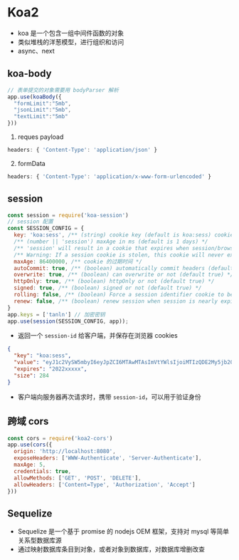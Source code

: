 # Koa2
- koa 是一个包含一组中间件函数的对象
- 类似堆栈的洋葱模型，进行组织和访问
- async、next

## koa-body
```js
// 表单提交的对象需要用 bodyParser 解析
app.use(koaBody({
  "formLimit":"5mb",
  "jsonLimit":"5mb",
  "textLimit":"5mb"
}))
```
1. reques payload
```js
headers: { 'Content-Type': 'application/json' }
```

2. formData
```js
headers: { 'Content-Type': 'application/x-www-form-urlencoded' }
```

## session
```js
const session = require('koa-session')
// session 配置
const SESSION_CONFIG = {
  key: 'koa:sess', /** (string) cookie key (default is koa:sess) cookie 的Name */
  /** (number || 'session') maxAge in ms (default is 1 days) */
  /** 'session' will result in a cookie that expires when session/browser is closed */
  /** Warning: If a session cookie is stolen, this cookie will never expire */
  maxAge: 86400000, /** cookie 的过期时间 */
  autoCommit: true, /** (boolean) automatically commit headers (default true) */
  overwrite: true, /** (boolean) can overwrite or not (default true) */
  httpOnly: true, /** (boolean) httpOnly or not (default true) */
  signed: true, /** (boolean) signed or not (default true) */
  rolling: false, /** (boolean) Force a session identifier cookie to be set on every response. The expiration is reset to the original maxAge, resetting the expiration countdown. (default is false) */
  renew: false, /** (boolean) renew session when session is nearly expired, so we can always keep user logged in. (default is false)*/
}
app.keys = ['tanln'] // 加密密钥
app.use(session(SESSION_CONFIG, app));
```

- 返回一个 `session-id` 给客户端，并保存在浏览器 cookies
```json
{
  "key": "koa:sess",
  "value": "eyJ1c2VySW5mbyI6eyJpZCI6MTAwMTAsImVtYWlsIjoiMTIzQDE2My5jb20iLCJ1c2VybmFtZSI6IjZPaTdWeHIwUWhjaSIsImF2YXRhciI6Imh0dHA6Ly8xMjcuMC4wLjE6NTAwMC9pbWFnZXMvMTIucG5nLnBuZyIsInRpbWVzdGFtcCI6IjIwMjItMDEtMTBUMDk6MjE6MDkuMDAwWiJ9LCJfZXhwaXJlIjoxNjQxODkyODY5NDYwLCJfbWF4QWdlIjo4NjQwMDAwMH0=",
  "expires": "2022xxxxx",
  "size": 284
}

```
- 客户端向服务器再次请求时，携带 `session-id`，可以用于验证身份


## 跨域 cors
```js
const cors = require('koa2-cors')
app.use(cors({
  origin: 'http://localhost:8080',
  exposeHeaders: ['WWW-Authenticate', 'Server-Authenticate'],
  maxAge: 5,
  credentials: true,
  allowMethods: ['GET', 'POST', 'DELETE'],
  allowHeaders: ['Content=Type', 'Authorization', 'Accept']
}))
```

## Sequelize
- Sequelize 是一个基于 promise 的 nodejs OEM 框架，支持对 mysql 等简单关系型数据库源
- 通过映射数据库条目到对象，或者对象到数据库，对数据库增删改查
